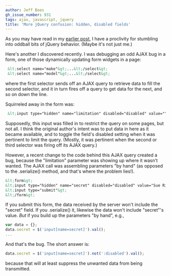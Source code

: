 ```yaml
---
author: Jeff Boes
gh_issue_number: 931
tags: ajax, javascript, jquery
title: 'More jQuery confusion: hidden, disabled fields'
---
```


As you may have read in my [earlier post](http://blog.endpoint.com/2014/01/unbalanced-html-considered-harmful-for.html), I have a proclivity for stumbling into oddball bits of jQuery behavior. (Maybe it's not just me.)

Here's another I discovered recently. I was debugging an odd AJAX bug in a form, one of those dynamically updating form widgets in a page:

```html
 &lt;select name="make"&gt;...&lt;/select&gt;
 &lt;select name="model"&gt;...&lt;/select&gt;
```

where the first selector sends off an AJAX query to retrieve data to fill the second selector, and it in turn fires off a query to get data for the next, and so on down the line.

Squirreled away in the form was:

```html
 &lt;input type="hidden" name="limitation" disabled="disabled" value=""&gt;
```

Supposedly, this input was filled in to restrict the query on some pages, but not all. I think the original author's intent was to put data in here as it became available, and to toggle the field's disabled setting when it was pertinent to limit the query. (Mostly, it was pertinent when the second or third selector was firing off its AJAX query.)

However, a recent change to the code behind this AJAX query created a bug, because the "limitation" parameter was showing up where it wasn't wanted. The AJAX call was assembling parameters "by hand" (as opposed to the .serialize() method, and that's where the problem lies!).

```html
&lt;form&gt;
&lt;input type="hidden" name="secret" disabled="disabled" value="Sue Richards"&gt;
&lt;input type="submit"&gt;
&lt;/form&gt;
```

If you submit this form, the data received by the server won't include the "secret" field. If you .serialize() it, likewise the data won't include "secret"'s value. *But* if you build up the parameters "by hand", e.g.,

```javascript
var data = {};
data.secret = $('input[name=secret]').val();
...
```

And that's the bug. The short answer is:

```javascript
data.secret = $('input[name=secret]').not(':disabled').val();
```

because that will at least suppress the unwanted data from being transmitted.
